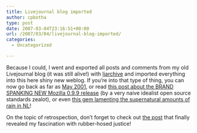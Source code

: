 ```yaml
---
title: Livejournal blog imported
author: cpbotha
type: post
date: 2007-03-04T23:16:51+00:00
url: /2007/03/04/livejournal-blog-imported/
categories:
  - Uncategorized

---
```

Because I could, I went and exported all posts and comments from my old Livejournal blog (it was still alive!) with [ljarchive][1] and imported everything into this here shiny new weblog. If you&#8217;re into that type of thing, you can now go back as far as [May 2001][2], or read [this post about the BRAND SPANKING NEW Mozilla 0.9.9 release][3] (by a very naive idealist open source standards zealot), or even [this gem lamenting the supernatural amounts of rain in NL][4]!

On the topic of retrospection, don&#8217;t forget to check out [the post][5] that finally revealed my fascination with rubber-hosed justice!

 [1]: http://www.fawx.com/software/ljarchive/ "ljarchive home page."
 [2]: http://cpbotha.net/2001/05 "livejournal archive 2001-05"
 [3]: http://cpbotha.net/2002/03/24/the-years-of-pain-are-over/ "blog post about mozilla 0.9.9."
 [4]: http://cpbotha.net/2002/08/01/too-much-water/ "post about NL and too much rain."
 [5]: http://cpbotha.net/2003/04/11/scum-of-the-earth/ "Rubber-hosed justice post."
